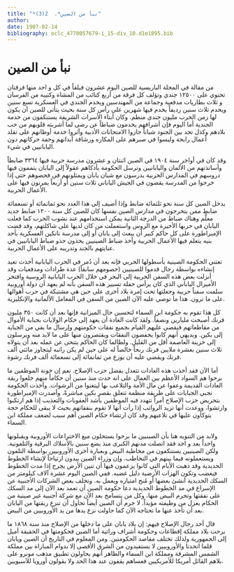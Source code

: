 ```yaml
---
title: "*نبأ من الصين*.  2(3)"
author: 
date: 1907-02-14
bibliography: oclc_4770057679-i_15-div_10.d1e1895.bib
---
```




#  نبأ من الصين 

 من مقالة في  المجلة  الباريسية 
 للصين اليوم  عشرون  فيلقاً في كل و  احد  منها فرقتان تحتوي على  ١٢٥٠٠  جندي وتؤلف كل فرقة من  أربع  كتائب من المشاة وكتيبة من الفرسان و  ثلاث  بطاريات مدفعية وجماعة من المهندسين ويخدم الجندي في العسكرية  تسع  سنين ويخدم  ثلاث  سنين رديفاً يخدم فيها شهرين على رأس كل سنة بحيث يتأتى للصين أن يكون لها زمن الحرب مليون جندي منظم. وكان أبناء الأسرات الشريفة يستنكفون من خدمة الجندية أما اليوم فإن أشرافهم يخدمون ضباطاً عن رضى لما أشربته قلوبهم من حب بلادهم وكذل تجد بين الجنود شباناً جازوا الامتحانات الأدبية وآثروا خدمة أوطانهم على تقلد أعمال رابحة وليسوا في صبرهم على المكاره ورشاقة أبدانهم وخفة حركاتهم دون اليابانيين في شيء. 

 وقد كان في أواخر سنة  ١٩٠٤  في الصين  اثنتان  و  عشرون  مدرسة حربية فيها  ٣٣٦٤  ضابطاً وأساتذتهم من الألمان واليابانيين وترسل الحكومة بأذكاهم عقولاً إلى اليابان يتممون فيها دروسهم في المدارس الحربية يدرسون مع شبان يابان ويمثلونهم في فحصوهم حتى إذا خرجوا من المدرسة يقضون في الجيش الياباني  ثلاث  سنين أو أربعاً يمرنون فيها على الأعمال الحربية.  

 يدخل الصين كل سنة نحو  ثلثمائة  ضابط وإذا أضيف إلى هذا العدد نحو ثمانمائة أو  تسعمائة  ضابط ممن يتخرجون في مدارس الصين نفسها كان للصين كل سنة  ١٢٠٠  ضابط جديد معلَّم وهناك ضباط من الدرجة الثانية يمكن استخدامهم عند نشوب الحرب كما فعلت اليابان في حربها الأخيرة مع الروس واستعملت من كان لديها على شاكلتهم، وقد قضت الإمبراطورة على كل حاكم كبير أن يبعث إلى يابان أو إلى مدرسة نانكين العسكرية بأحد بنيه يتعلم فيها الأعمال الحربية وأخذ ضباط الصينيين يحذون حذو ضباط اليابانيين في عنايتهم بالجند وتدريبه على الأعمال الحربية. 

 تعتني الحكومة الصينية بأسطولها الحربي فإنه بعد أن دُمر في الحرب اليابانية أخذت تعيد إنشاءه بواسطة رجال قدموا للصينيين (خصومهم سابقاً) عدة طرادات ومدفعيات وقد أنزلت بعض هذه السفن الحربية إلى البحر في خلال الحرب اليابانية الروسية وافتخر الأميرال   الياباني الذي كان يرأس حفلة تسيير هذه السفن بأنه لم يعهد أن دولة أوروبية سلمت سفناً حربية وجعلتها تحت إمرة بلاد أخرى على حين هي مشتبكة في حرب أهوالها على ما ترون. هذا ما توصي عليه الآن الصين من السفن في المعامل الألمانية والإنكليزية. 

 كل هذا تقوم به حكومة ابن السماء لتحسين حال الميزانية فإنها بعد أن كانت  ٣٥٠  مليون فرنك أصبحت مليارين ونصفاً. ولقد كانت العادة أن يعهد إلى حكام الولايات بجباية الأموال من مقاطعاتهم فيقضي عليهم القيام بجميع نفقات حكومتهم وإرسال ما بقي من الجباية إلى بكين. وبديهي أنهم كانوا يخفضون النفقات ويقتصرون منها على ما لابد منه ويرسلون إلى خزينة العاصمة أقل من القليل. ولطالما كان الحاكم يتنحى عن عمله بعد أن يتولاه  ثلاث  سنين بعشرة ملايين فرنك ربحاً خالصاً له على حين لم يكن راتبه ليتجاوز مائتي  ألف  فرنك ويقضي عليه أن يوزع من ثمانمائة إلى  تسعمائة  ألف  فرنك رشوة.  

 أما الآن فقد أخذت هذه العادات تتعدل بفضل حزب الإصلاح. نعم إن خونة الموظفين ما برحوا هم السواد الأعظم بين العمال على انه حدث منذ سنين أن حكاماً منهم خلعوا ربقة العادات القديمة وعفوا عن مال الأمة والتلاعب بها ليتغنوا من الرشوات. وأخذت الحكومة تجبي الجبايات على طريقة منظمة تتعلق بقصر بكين مباشرةً، وأصدرت الإمبراطورة بتحريض حزب الإصلاح أمراً تتهدد فيه الموظفين بأشد العقوبات والتعذيب إذا هم ارتكبوا وارتشوا، ووعدت أنها تزيد الرواتب إذا رأت أنها لا تقوم بنفقاتهم بحيث لا يبقى للحكام حجة يتوكأون عليها في تلاعبهم وقد كان ارتشاء حكام الصين أهم سبب لضعف مملكة ابن السماء. 

 ولابد من التنويه هنا بأن الصينيين ما برحوا يستحلون ميع الاختراعات الأوروبية ويقبلونها واحداً بعد و  احد  فقد اتصلت مدنهم الكبرى منذ بضع سنين بالأسلاك البرقية والتلفونية. ولكن الصينيين يستنكفون من مخاطبة البيض وبعبارة أخرى الأوروبيين بواسطة التلفون ويستعملونه فيما بينهم في التخاطب. وإن وزراء الصين يبدون ارتياحاً لإنشاء الخطوط الحديدية وقد ذهبت الأيام التي كانوا يزعمون فيها أن تنين الأرض يجرح إذا مدت الخطوط فيغضب وتكون الهزات الأرضية دليل غضبه. ففي الصين اليوم  عشرة  آلاف  كيلومتر من السكك الحديدية أنشئ بعضها أو مُنح امتيازه ويعمل به. وتخلف بعض   الشركات الأجنبية عن الإسراع في مد الخطوط الحديدية دعا حكومة الصين أن تعمد بعد الآن إلى مد السكك على نفقتها وتحرم البيض منها، وكل من يتسامح بعد الآن مع شركة أجنبية غير صينية من الحكام يعزل من وظيفته مؤبداً. لا جرم أن الصين أيضاً تحاول أن تنزع ربقتها من اليابان بعد أن تأخذ عنها ما تحتاجه الآن كما حاولت نزع يدها من يد الأوروبيين من البيض. 

 قال  أحد  رجال الإصلاح فيهم: إن بلاد يابان على ما دخلها من الإصلاح منذ   سنة  ١٨٦٨  ما برحت بلاد مملكة إقطاعات وحكومة أشراف وراثية أما الصين فحكومتها في الحقيقة أميل إلى الجمهورية ولذلك تختلف مقاصد الحكومتين. ومن المعلوم في التاريخ أن الصين ويابان قلما اتحدتا والأوروبيين لا يستفيدون من الشرق الأقصى إلا بدوام المباراة بين مملكة الشمس المشرقة ومملكة ابن السماء والظاهر أنهم يحاولون تطبيق مذهب مونرو على بلاهم القائل أمريكا للأمريكيين فعساهم يقفون عند هذا الحد ولا يقولون أوروبا للآسيويين. 
